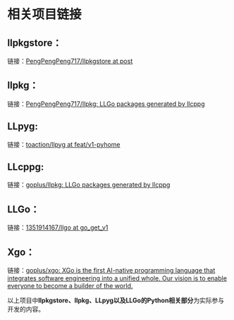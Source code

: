 # 相关项目链接

## llpkgstore：

链接：[PengPengPeng717/llpkgstore at post](https://github.com/PengPengPeng717/llpkgstore/tree/post)

## llpkg：

链接：[PengPengPeng717/llpkg: LLGo packages generated by llcppg](https://github.com/PengPengPeng717/llpkg)

## LLpyg:

链接：[toaction/llpyg at feat/v1-pyhome](https://github.com/toaction/llpyg/tree/feat/v1-pyhome)

## LLcppg:

链接：[goplus/llpkg: LLGo packages generated by llcppg](https://github.com/goplus/llpkg)

## LLGo：

链接：[1351914167/llgo at go_get_v1](https://github.com/1351914167/llgo/tree/go_get_v1)

## Xgo：

链接：[goplus/xgo: XGo is the first AI-native programming language that integrates software engineering into a unified whole. Our vision is to enable everyone to become a builder of the world.](https://github.com/goplus/xgo)



以上项目中**llpkgstore、llpkg、LLpyg以及LLGo的Python相关部分**为实际参与开发的内容。



